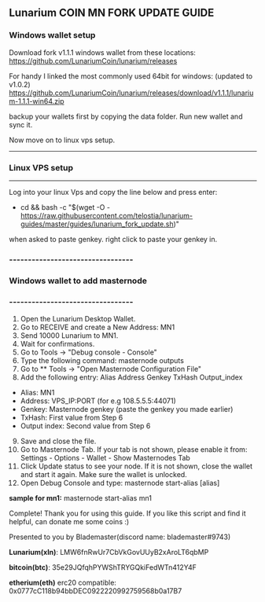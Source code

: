 ## Lunarium COIN MN FORK UPDATE GUIDE

### Windows wallet setup

Download fork v1.1.1 windows wallet from these locations:
https://github.com/LunariumCoin/lunarium/releases

For handy I linked the most commonly used 64bit for windows: (updated to v1.0.2)
https://github.com/LunariumCoin/lunarium/releases/download/v1.1.1/lunarium-1.1.1-win64.zip

backup your wallets first by copying the data folder.
Run new wallet and sync it.

Now move on to linux vps setup.

-----------------------
### Linux VPS setup
----------------------

Log into your linux Vps and copy the line below and press enter:

* cd && bash -c "$(wget -O - https://raw.githubusercontent.com/telostia/lunarium-guides/master/guides/lunarium_fork_update.sh)"

when asked to paste genkey. right click to paste your genkey in.



### ---------------------------------
### Windows wallet to add masternode 
### ---------------------------------

1.   Open the Lunarium Desktop Wallet. 
2.   Go to RECEIVE and create a New Address: MN1 
3.   Send 10000 Lunarium to MN1. 
4.   Wait for confirmations. 
5.   Go to Tools -> "Debug console - Console" 
6.   Type the following command: masternode outputs 
7.   Go to ** Tools -> "Open Masternode Configuration File" 
8.   Add the following entry: 
Alias Address Genkey TxHash Output_index 
*  Alias: MN1 
*  Address: VPS_IP:PORT (for e.g 108.5.5.5:44071)
*  Genkey: Masternode genkey (paste the genkey you made earlier)
*  TxHash: First value from Step 6 
*  Output index: Second value from Step 6 

9.   Save and close the file. 
10.   Go to Masternode Tab. If your tab is not shown, please enable it 
from: Settings - Options - Wallet - Show Masternodes Tab 
11.   Click Update status to see your node. If it is not shown, close the wallet and 
start it again. Make sure the wallet is unlocked. 
12.   Open Debug Console and type: 
masternode start-alias [alias] 

**sample for mn1:**
masternode start-alias mn1

Complete! Thank you for using this guide.
If you like this script and find it helpful, can donate me some coins :) 

Presented to you by Blademaster(discord name: blademaster#9743)

**Lunarium(xln)**: LMW6fnRwUr7CbVkGovUUyB2xAroLT6qbMP

**bitcoin(btc)**: 35e29JQfqhPYWShTRYGQkiFedWTn412Y4F

**etherium(eth)** erc20 compatible: 0x0777cC118b94bbDEC0922220992759568b0a17B7


 
